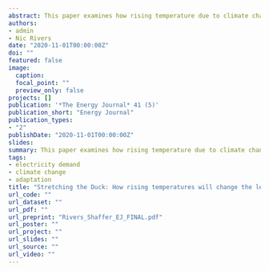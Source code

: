 ```yaml
---
abstract: This paper examines how rising temperature due to climate change will affect the demand for electricity through mid- and end-century. We extend recent literature by directly incorporating adaptation in the form of increased air conditioner penetration into temperature responsiveness and focussing on changes to both the level and timing of future electricity demand. The latter is found to be of greater importance in colder countries, where the level effect is dampened by offsetting reductions in heating demand from warmer winters. Seasonal peaks are projected to shift from winter to summer and the diurnal range of hourly demand expands, exacerbating an increasing need for flexibility coming from the supply side due to a growing share of variable renewable energy.
authors:
- admin
- Nic Rivers
date: "2020-11-01T00:00:00Z"
doi: ""
featured: false
image:
  caption:
  focal_point: ""
  preview_only: false
projects: []
publication: '*The Energy Journal* 41 (5)'
publication_short: "Energy Journal"
publication_types:
- "2"
publishDate: "2020-11-01T00:00:00Z"
slides:
summary: This paper examines how rising temperature due to climate change will affect the demand for electricity through mid- and end-century. We extend recent literature by directly incorporating adaptation in the form of increased air conditioner penetration into temperature responsiveness and focussing on changes to both the level and timing of future electricity demand. The latter is found to be of greater importance in colder countries, where the level effect is dampened by offsetting reductions in heating demand from warmer winters. Seasonal peaks are projected to shift from winter to summer and the diurnal range of hourly demand expands, exacerbating an increasing need for flexibility coming from the supply side due to a growing share of variable renewable energy.
tags:
- electricity demand
- climate change
- adaptation
title: "Stretching the Duck: How rising temperatures will change the level and shape of future electricity consumption"
url_code: ""
url_dataset: ""
url_pdf: ""
url_preprint: "Rivers_Shaffer_EJ_FINAL.pdf"
url_poster: ""
url_project: ""
url_slides: ""
url_source: ""
url_video: ""
---
```


